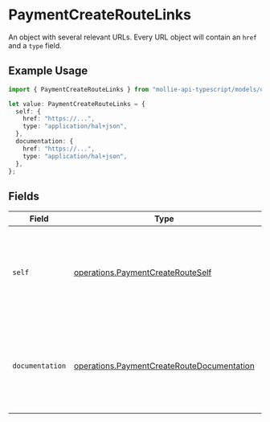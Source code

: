 # PaymentCreateRouteLinks

An object with several relevant URLs. Every URL object will contain an `href` and a `type` field.

## Example Usage

```typescript
import { PaymentCreateRouteLinks } from "mollie-api-typescript/models/operations";

let value: PaymentCreateRouteLinks = {
  self: {
    href: "https://...",
    type: "application/hal+json",
  },
  documentation: {
    href: "https://...",
    type: "application/hal+json",
  },
};
```

## Fields

| Field                                                                                                    | Type                                                                                                     | Required                                                                                                 | Description                                                                                              |
| -------------------------------------------------------------------------------------------------------- | -------------------------------------------------------------------------------------------------------- | -------------------------------------------------------------------------------------------------------- | -------------------------------------------------------------------------------------------------------- |
| `self`                                                                                                   | [operations.PaymentCreateRouteSelf](../../models/operations/paymentcreaterouteself.md)                   | :heavy_check_mark:                                                                                       | In v2 endpoints, URLs are commonly represented as objects with an `href` and `type` field.               |
| `documentation`                                                                                          | [operations.PaymentCreateRouteDocumentation](../../models/operations/paymentcreateroutedocumentation.md) | :heavy_check_mark:                                                                                       | In v2 endpoints, URLs are commonly represented as objects with an `href` and `type` field.               |
